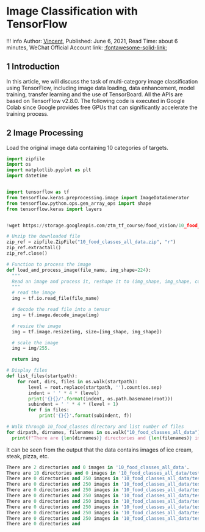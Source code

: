 # Image Classification with TensorFlow

!!! info
    Author: [Vincent](https://github.com/Realvincentyuan), Published: June 6, 2021, Read Time: about 6 minutes, WeChat Official Account link: [:fontawesome-solid-link:](https://mp.weixin.qq.com/s?__biz=MzI4Mjk3NzgxOQ==&mid=2247485322&idx=1&sn=fa14d124716d769143ffcee9d29a7fba&chksm=eb90f4fedce77de8426ec72754e8394dd937a839744131e383155aa99a74caa236cdbaaf13a0&token=762444875&lang=zh_CN#rd)

## 1 Introduction

In this article, we will discuss the task of multi-category image classification using TensorFlow, including image data loading, data enhancement, model training, transfer learning and the use of TensorBoard. All the APIs are based on TensorFlow v2.8.0. The following code is executed in Google Colab since Google provides free GPUs that can significantly accelerate the training process.

## 2 Image Processing

Load the original image data containing 10 categories of targets.

```python
import zipfile
import os
import matplotlib.pyplot as plt
import datetime


import tensorflow as tf
from tensorflow.keras.preprocessing.image import ImageDataGenerator
from tensorflow.python.ops.gen_array_ops import shape
from tensorflow.keras import layers


!wget https://storage.googleapis.com/ztm_tf_course/food_vision/10_food_classes_all_data.zip

# Unzip the downloaded file
zip_ref = zipfile.ZipFile("10_food_classes_all_data.zip", "r")
zip_ref.extractall()
zip_ref.close()

# Function to process the image
def load_and_process_image(file_name, img_shape=224):
  """
  Read an image and process it, reshape it to (img_shape, img_shape, color_channels)
  """
  # read the image
  img = tf.io.read_file(file_name)

  # decode the read file into a tensor
  img = tf.image.decode_image(img)

  # resize the image
  img = tf.image.resize(img, size=[img_shape, img_shape])

  # scale the image
  img = img/255.

  return img

# Display files
def list_files(startpath):
    for root, dirs, files in os.walk(startpath):
        level = root.replace(startpath, '').count(os.sep)
        indent = ' ' * 4 * (level)
        print('{}{}/'.format(indent, os.path.basename(root)))
        subindent = ' ' * 4 * (level + 1)
        for f in files:
            print('{}{}'.format(subindent, f))

# Walk through 10_food_classes directory and list number of files
for dirpath, dirnames, filenames in os.walk("10_food_classes_all_data"):
  print(f"There are {len(dirnames)} directories and {len(filenames)} images in '{dirpath}'.")
```

It can be seen from the output that the data contains images of ice cream, steak, pizza, etc.

```py
There are 2 directories and 0 images in '10_food_classes_all_data'.
There are 10 directories and 0 images in '10_food_classes_all_data/test'.
There are 0 directories and 250 images in '10_food_classes_all_data/test/chicken_wings'.
There are 0 directories and 250 images in '10_food_classes_all_data/test/pizza'.
There are 0 directories and 250 images in '10_food_classes_all_data/test/grilled_salmon'.
There are 0 directories and 250 images in '10_food_classes_all_data/test/sushi'.
There are 0 directories and 250 images in '10_food_classes_all_data/test/fried_rice'.
There are 0 directories and 250 images in '10_food_classes_all_data/test/ice_cream'.
There are 0 directories and 250 images in '10_food_classes_all_data/test/chicken_curry'.
There are 0 directories and 250 images in '10_food_classes_all_data/test/hamburger'.
There are 0 directories and